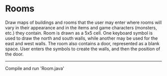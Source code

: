 # Rooms
Draw maps of buildings and rooms that the user may enter where rooms will vary in their appearance and in the items and game characters (monsters, etc.) they contain.
Room is drawn as a 5x5 cell. 
One keyboard symbol is used to draw the north and south walls, while another may be used for the east and west walls. 
The room also contains a door, represented as a blank space.
User enters the symbols to create the walls, and then the position of the door.
___
Compile and run 'Room.java'

